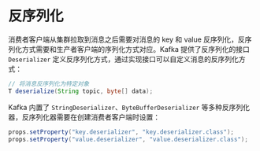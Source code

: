 # 反序列化
消费者客户端从集群拉取到消息之后需要对消息的 key 和 value 反序列化，反序列化方式需要和生产者客户端的序列化方式对应。Kafka 提供了反序列化的接口 `Deserializer` 定义反序列化方式，通过实现接口可以自定义消息的反序列化方式：
```java
// 将消息反序列化为特定对象
T deserialize(String topic, byte[] data);
```
Kafka 内置了 `StringDeserializer`、`ByteBufferDeserializer` 等多种反序列化器，反序列化器需要在创建消费者客户端时设置：
```java
props.setProperty("key.deserializer", "key.deserializer.class");
props.setProperty("value.deserializer", "value.deserializer.class");
```